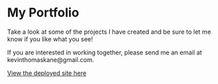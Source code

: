 # My Portfolio 

<p>Take a look at some of the projects I have created and be sure to let me know if you like what you see!</p>

<p>If you are interested in working together, please send me an email at kevinthomaskane@gmail.com. </p>

[View the deployed site here](https://kevinthomaskane.github.io/)
